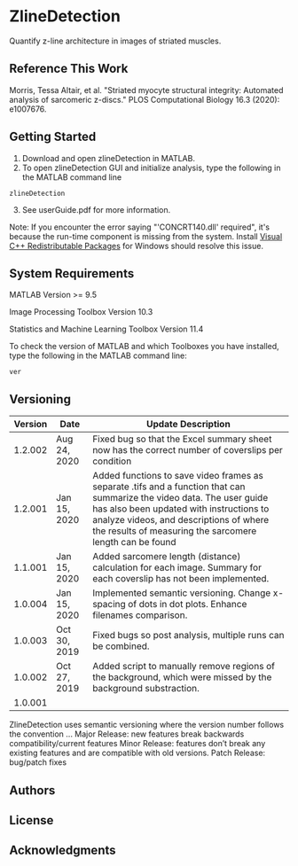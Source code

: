 # ZlineDetection

Quantify z-line architecture in images of striated muscles. 

## Reference This Work
Morris, Tessa Altair, et al. "Striated myocyte structural integrity: Automated analysis of sarcomeric z-discs." PLOS Computational Biology 16.3 (2020): e1007676.

## Getting Started

1. Download and open zlineDetection in MATLAB.
2. To open zlineDetection GUI and initialize analysis, type the following in the MATLAB command line
```
zlineDetection
```
3. See userGuide.pdf for more information. 

Note: If you encounter the error saying "'CONCRT140.dll' required", it's because the run-time component is missing from the system. Install [Visual C++ Redistributable Packages](https://docs.microsoft.com/en-us/cpp/windows/latest-supported-vc-redist?view=msvc-170) for Windows should resolve this issue. 

## System Requirements

MATLAB Version >= 9.5 

Image Processing Toolbox Version 10.3

Statistics and Machine Learning Toolbox Version 11.4

To check the version of MATLAB and which Toolboxes you have installed, type the following in the MATLAB command line:
```
ver
```

## Versioning

| Version  | Date | Update Description |
|---|---|---|
| 1.2.002 | Aug 24, 2020 | Fixed bug so that the Excel summary sheet now has the correct number of coverslips per condition | 
| 1.2.001 | Jan 15, 2020 | Added functions to save video frames as separate .tifs and a function that can summarize the video data. The user guide has also been updated with instructions to analyze videos, and descriptions of where the results of measuring the sarcomere length can be found |
| 1.1.001 | Jan 15, 2020 | Added sarcomere length (distance) calculation for each image. Summary for each coverslip has not been implemented. |
| 1.0.004 | Jan 15, 2020 | Implemented semantic versioning. Change x-spacing of dots in dot plots. Enhance filenames comparison. |
| 1.0.003 | Oct 30, 2019 | Fixed bugs so post analysis, multiple runs can be combined. |
| 1.0.002 | Oct 27, 2019 | Added script to manually remove regions of the background, which were missed by the background substraction. |
| 1.0.001  |   |   |

ZlineDetection uses semantic versioning where the version number follows the convention <Major>.<Minor>.<Patch>.
Major Release: new features break backwards compatibility/current features
Minor Release: features don’t break any existing features and are compatible with old versions.
Patch Release: bug/patch fixes



## Authors

## License

## Acknowledgments
